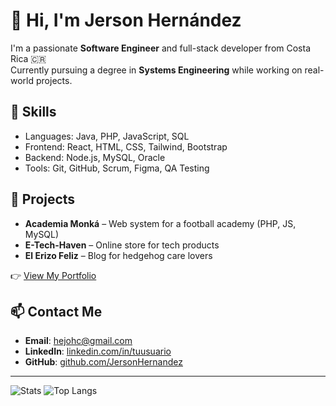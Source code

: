 # 👋 Hi, I'm Jerson Hernández

I'm a passionate **Software Engineer** and full-stack developer from Costa Rica 🇨🇷  
Currently pursuing a degree in **Systems Engineering** while working on real-world projects.

## 💼 Skills
- Languages: Java, PHP, JavaScript, SQL
- Frontend: React, HTML, CSS, Tailwind, Bootstrap
- Backend: Node.js, MySQL, Oracle
- Tools: Git, GitHub, Scrum, Figma, QA Testing

## 🚀 Projects
- **Academia Monká** – Web system for a football academy (PHP, JS, MySQL)
- **E-Tech-Haven** – Online store for tech products
- **El Erizo Feliz** – Blog for hedgehog care lovers

👉 [View My Portfolio](https://www.jercode.com)

## 📫 Contact Me
- **Email**: hejohc@gmail.com
- **LinkedIn**: [linkedin.com/in/tuusuario](https://www.linkedin.com/in/jerson-hernández-carvajal-021b99228/)
- **GitHub**: [github.com/JersonHernandez](https://github.com/Jercahdz)

---

![Stats](https://github-readme-stats.vercel.app/api?username=Jercahdz&show_icons=true&theme=github_dark)
![Top Langs](https://github-readme-stats.vercel.app/api/top-langs/?username=Jercahdz&layout=compact&theme=github_dark)

